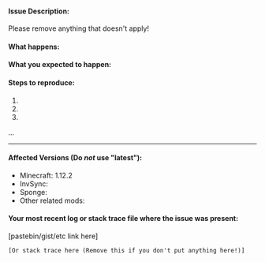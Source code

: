#### Issue Description:
Please remove anything that doesn't apply!


#### What happens:



#### What you expected to happen:



#### Steps to reproduce:

1.
2.
3.
...

____
#### Affected Versions (Do *not* use "latest"):

- Minecraft: 1.12.2
- InvSync:
- Sponge:
- Other related mods:

#### Your most recent log or stack trace file where the issue was present:

[pastebin/gist/etc link here]

```
[Or stack trace here (Remove this if you don't put anything here!)]
```
